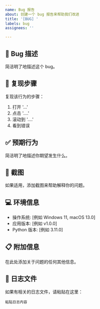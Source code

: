 ```yaml
---
name: Bug 报告
about: 创建一个 bug 报告来帮助我们改进
title: '[BUG] '
labels: bug
assignees: ''

---
```


## 🐛 Bug 描述
简洁明了地描述这个 bug。

## 🔄 复现步骤
复现该行为的步骤：
1. 打开 '...'
2. 点击 '....'
3. 滚动到 '....'
4. 看到错误

## ✅ 预期行为
简洁明了地描述你期望发生什么。

## 📸 截图
如果适用，添加截图来帮助解释你的问题。

## 💻 环境信息
 - 操作系统: [例如 Windows 11, macOS 13.0]
 - 应用版本: [例如 v1.0.0]
 - Python 版本: [例如 3.11.0]

## 📋 附加信息
在此处添加关于问题的任何其他信息。

## 📄 日志文件
如果有相关的日志文件，请粘贴在这里：
```
粘贴日志内容
```